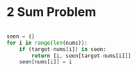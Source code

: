 # 2 Sum Problem

```python

seen = {}
for i in range(len(nums)):
    if (target-nums[i]) in seen:
        return [i, seen[target-nums[i]]]
    seen[nums[i]] = i

```
